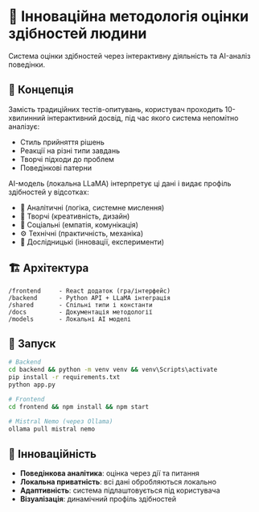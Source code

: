 # 🧠 Інноваційна методологія оцінки здібностей людини

Система оцінки здібностей через інтерактивну діяльність та AI-аналіз поведінки.

## 🎯 Концепція

Замість традиційних тестів-опитувань, користувач проходить 10-хвилинний інтерактивний досвід, 
під час якого система непомітно аналізує:
- Стиль прийняття рішень
- Реакції на різні типи завдань  
- Творчі підходи до проблем
- Поведінкові патерни

AI-модель (локальна LLaMA) інтерпретує ці дані і видає профіль здібностей у відсотках:
- 🧠 Аналітичні (логіка, системне мислення)
- 🎨 Творчі (креативність, дизайн) 
- 👥 Соціальні (емпатія, комунікація)
- ⚙️ Технічні (практичність, механіка)
- 🔬 Дослідницькі (інновації, експерименти)

## 🏗️ Архітектура

```
/frontend     - React додаток (гра/інтерфейс)
/backend      - Python API + LLaMA інтеграція  
/shared       - Спільні типи і константи
/docs         - Документація методології
/models       - Локальні AI моделі
```

## 🚀 Запуск

```bash
# Backend
cd backend && python -m venv venv && venv\Scripts\activate
pip install -r requirements.txt
python app.py

# Frontend  
cd frontend && npm install && npm start

# Mistral Nemo (через Ollama)
ollama pull mistral nemo
```

## 🔬 Інноваційність

- **Поведінкова аналітика**: оцінка через дії та питання
- **Локальна приватність**: всі дані обробляються локально
- **Адаптивність**: система підлаштовується під користувача
- **Візуалізація**: динамічний профіль здібностей
